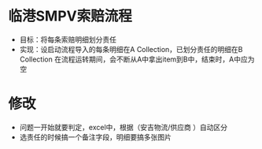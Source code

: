 # 临港SMPV索赔流程    

- 目标：将每条索赔明细划分责任
- 实现：设启动流程导入的每条明细在A Collection，已划分责任的明细在B Collection
	在流程运转期间，会不断从A中拿出item到B中，结束时，A中应为空
	
# 修改
- 问题一开始就要判定，excel中，根据（安吉物流/供应商 ）自动区分
- 选责任的时候搞一个备注字段，明细要搞多张图片